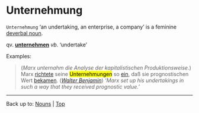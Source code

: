 # Unternehmung

`Unternehmung` ‘an undertaking, an enterprise, a company’ is a feminine [deverbal noun](../../deverbalNouns.md).

qv. **[unternehmen](../../../verbs/u/un/unternehmen.md)** *vb.* ‘undertake’

Examples:

> (*Marx unternahm die Analyse der kapitalistischen Produktionsweise.*) Marx [richtete](../../../verbs/e/ei/einrichten.md) seine <mark>Unternehmungen</mark> so [ein](../../../verbs/e/ei/einrichten.md), daß sie prognostischen Wert [bekamen](../../../verbs/b/be/bekommen.md). (*[Walter Benjamin](../../../texts/WalterBenjamin/DasKunstWerk.md)*) *‘Marx set up his undertakings in such a way that they received prognostic value.’*


----

Back up to: [Nouns](../../index.md) | [Top](../../../index.md)
